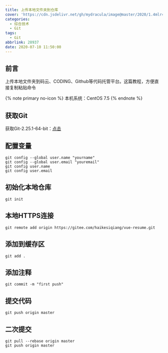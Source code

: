 ```yaml
---
title: 上传本地文件夹到仓库
cover: 'https://cdn.jsdelivr.net/gh/mydracula/image@master/2020/1.4mlr4s3gsag0.png'
categories:
  - 综合技术
  - Git
tags:
  - Git
abbrlink: 28937
date: 2020-07-10 11:50:00
---
```


## 前言
上传本地文件夹到码云、CODING、Github等代码托管平台。这篇教程，方便直接复制粘贴命令

{% note primary no-icon %}
本机系统：CentOS 7.5
{% endnote %}


## 获取Git

获取Git-2.25.1-64-bit：[点击](https://git-scm.com/download/win)



## 配置变量

```
git config --global user.name "yourname"
git config --global user.email "youremail"
git config user.name
git config user.email
```


## 初始化本地仓库

```
git init
```

## 本地HTTPS连接

```
git remote add origin https://gitee.com/haikesiqiang/vue-resume.git
```

## 添加到缓存区
```
git add .
```

## 添加注释

```
git commit -m "first push"
```
##  提交代码
```
git push origin master
```

## 二次提交

```
git pull --rebase origin master
git push origin master
```


